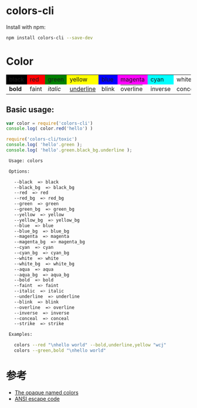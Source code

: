 # colors-cli


Install with npm:

```bash
npm install colors-cli --save-dev
```

# Color

<table>
  <tr>
    <td style="background:black;">black</td>
    <td style="background:red;">red</td>
    <td style="background:green;">green</td>
    <td style="background:yellow;">yellow</td>
    <td style="background:blue;">blue</td>
    <td style="background:magenta;">magenta</td>
    <td style="background:cyan;">cyan</td>
    <td style="background:white;">white</td>
    <td style="background:aqua;">aqua</td>
  </tr>
  <tr>
    <td style="font-weight:bold;">bold</td>
    <td style="">faint</td>
    <td style="font-style:italic;">italic</td>
    <td style="text-decoration:underline;">underline</td>
    <td style="text-decoration: blink;">blink</td>
    <td style="text-decoration:overline;">overline</td>
    <td style="background:inverse;">inverse</td>
    <td style="background:conceal;">conceal</td>
    <td style="background:strike;">strike</td>
  </tr>
</table>

## Basic usage:

```js
var color = require('colors-cli')
console.log( color.red('hello') )
```


```js
require('colors-cli/toxic')
console.log( 'hello'.green );
console.log( 'hello'.green.black_bg.underline );
```

```bash
 Usage: colors

 Options:

   --black  => black
   --black_bg  => black_bg
   --red  => red
   --red_bg  => red_bg
   --green  => green
   --green_bg  => green_bg
   --yellow  => yellow
   --yellow_bg  => yellow_bg
   --blue  => blue
   --blue_bg  => blue_bg
   --magenta  => magenta
   --magenta_bg  => magenta_bg
   --cyan  => cyan
   --cyan_bg  => cyan_bg
   --white  => white
   --white_bg  => white_bg
   --aqua  => aqua
   --aqua_bg  => aqua_bg
   --bold  => bold
   --faint  => faint
   --italic  => italic
   --underline  => underline
   --blink  => blink
   --overline  => overline
   --inverse  => inverse
   --conceal  => conceal
   --strike  => strike

 Examples:

   colors --red "\nhello world" --bold,underline,yellow "wcj"
   colors --green,bold "\nhello world"
```


# 参考

- [The opaque named colors](https://drafts.csswg.org/css-color/#named-colors)
- [ANSI escape code](https://en.wikipedia.org/wiki/ANSI_escape_code)